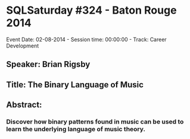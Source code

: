 # SQLSaturday #324 - Baton Rouge 2014
Event Date: 02-08-2014 - Session time: 00:00:00 - Track: Career Development
## Speaker: Brian Rigsby
## Title: The Binary Language of Music
## Abstract:
### Discover how binary patterns found in music can be used to learn the underlying language of music theory.
